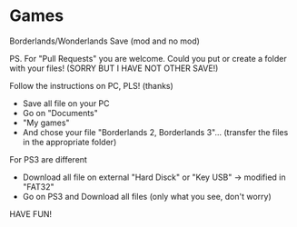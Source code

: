 # Games
Borderlands/Wonderlands Save (mod and no mod)

PS. For "Pull Requests" you are welcome. Could you put or create a folder with your files! (SORRY BUT I HAVE NOT OTHER SAVE!)

Follow the instructions on PC, PLS! (thanks)
- Save all file on your PC
- Go on "Documents"
- "My games"
- And chose your file "Borderlands 2, Borderlands 3"... (transfer the files in the appropriate folder)

For PS3 are different
- Download all file on external "Hard Disck" or "Key USB" -> modified in "FAT32"
- Go on PS3 and Download all files (only what you see, don't worry)

HAVE FUN!